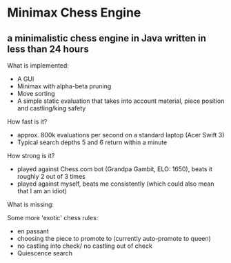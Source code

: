 # Minimax Chess Engine

## a minimalistic chess engine in Java written in less than 24 hours

What is implemented:

- A GUI
- Minimax with alpha-beta pruning
- Move sorting
- A simple static evaluation that takes into account material, piece position and castling/king safety

How fast is it?

- approx. 800k evaluations per second on a standard laptop (Acer Swift 3)
- Typical search depths 5 and 6 return within a minute

How strong is it?

- played against Chess.com bot (Grandpa Gambit, ELO: 1650), beats it roughly 2 out of 3 times
- played against myself, beats me consistently (which could also mean that I am an idiot)

What is missing:

Some more 'exotic' chess rules:
- en passant
- choosing the piece to promote to (currently auto-promote to queen)
- no castling into check/ no castling out of check
- Quiescence search
